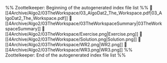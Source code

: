 %% Zoottelkeeper: Beginning of the autogenerated index file list  %%
📄 [[4Archive/Algo2/03TheWorkspace/03_AlgoDat2_The_Workspace.pdf|03_AlgoDat2_The_Workspace.pdf]]
📄 [[4Archive/Algo2/03TheWorkspace/03TheWorkspaceSummary|03TheWorkspaceSummary]]
📄 [[4Archive/Algo2/03TheWorkspace/Exercise.png|Exercise.png]]
📄 [[4Archive/Algo2/03TheWorkspace/Solution.png|Solution.png]]
📄 [[4Archive/Algo2/03TheWorkspace/WR2.png|WR2.png]]
📄 [[4Archive/Algo2/03TheWorkspace/WR3.png|WR3.png]]
%% Zoottelkeeper: End of the autogenerated index file list  %%
